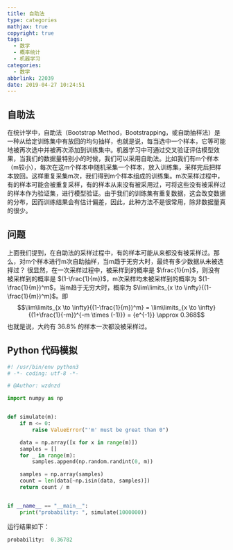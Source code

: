 ```yaml
---
title: 自助法
type: categories
mathjax: true
copyright: true
tags:
  - 数学
  - 概率统计
  - 机器学习
categories:
  - 数学
abbrlink: 22039
date: 2019-04-27 10:24:51
---
```


## 自助法
在统计学中，自助法（Bootstrap Method，Bootstrapping，或自助抽样法）是一种从给定训练集中有放回的均匀抽样，也就是说，每当选中一个样本，它等可能地被再次选中并被再次添加到训练集中。机器学习中可通过交叉验证评估模型效果，当我们的数据量特别小的时候，我们可以采用自助法。比如我们有m个样本（m较小），每次在这m个样本中随机采集一个样本，放入训练集，采样完后把样本放回。这样重复采集m次，我们得到m个样本组成的训练集。m次采样过程中，有的样本可能会被重复采样，有的样本从来没有被采用过，可将这些没有被采样过的样本作为验证集，进行模型验证。由于我们的训练集有重复数据，这会改变数据的分布，因而训练结果会有估计偏差，因此，此种方法不是很常用，除非数据量真的很少。

## 问题
上面我们提到，在自助法的采样过程中，有的样本可能从来都没有被采样过。那么，对m个样本进行m次自助抽样，当m趋于无穷大时，最终有多少数据从未被选择过？
很显然，在一次采样过程中，被采样到的概率是 $\frac{1}{m}$，则没有被采样到的概率是 $(1-\frac{1}{m})$，m次采样均未被采样到的概率为 $(1-\frac{1}{m})^m$，当m趋于无穷大时，概率为 $\lim\limits_{x \to \infty}{(1-\frac{1}{m})^m}$。即
$$\lim\limits_{x \to \infty}{(1-\frac{1}{m})^m} = \lim\limits_{x \to \infty}{(1+\frac{1}{-m})^{-m \times (-1)}} = {e^{-1}} \approx 0.368$$
也就是说，大约有 $36.8\%$ 的样本一次都没被采样过。

## Python 代码模拟
```python
#! /usr/bin/env python3
# -*- coding: utf-8 -*-

# @Author: wzdnzd

import numpy as np


def simulate(m):
    if m <= 0:
        raise ValueError("'m' must be great than 0")

    data = np.array([x for x in range(m)])
    samples = []
    for _ in range(m):
        samples.append(np.random.randint(0, m))

    samples = np.array(samples)
    count = len(data[~np.isin(data, samples)])
    return count / m


if __name__ == "__main__":
    print("probability: ", simulate(1000000))
```

运行结果如下：
```python
probability:  0.36782
```